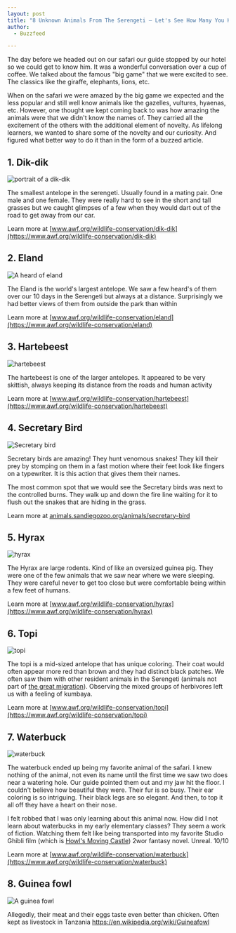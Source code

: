 ```yaml
---
layout: post
title: "8 Unknown Animals From The Serengeti — Let's See How Many You Know"
author:
  - Buzzfeed

---
```


The day before we headed out on our safari our guide stopped by our hotel so we could get to know him. It was a wonderful conversation over a cup of coffee. We talked about the famous "big game" that we were excited to see. The classics like the giraffe, elephants, lions, etc.

When on the safari we were amazed by the big game we expected and the less popular and still well know animals like the gazelles, vultures, hyaenas, etc. However, one thought we kept coming back to was how amazing the animals were that we didn't know the names of. They carried all the excitement of the others with the additional element of novelty. As lifelong learners, we wanted to share some of the novelty and our curiosity. And figured what better way to do it than in the form of a buzzed article. 

## 1. Dik-dik

![portrait of a dik-dik](/assets/images/2022-06-30-unexpected/dik-dik.jpg)

The smallest antelope in the serengeti. Usually found in a mating pair. One male and one female. They were really hard to see in the short and tall grasses but we caught glimpses of a few when they would dart out of the road to get away from our car.

Learn more at [www.awf.org/wildlife-conservation/dik-dik](https://www.awf.org/wildlife-conservation/dik-dik)

## 2. Eland

![A heard of eland](/assets/images/2022-06-30-unexpected/eland.jpg)

The Eland is the world's largest antelope. We saw a few heard's of them over our 10 days in the Serengeti but always at a distance. Surprisingly we had better views of them from outside the park than within

Learn more at [www.awf.org/wildlife-conservation/eland](https://www.awf.org/wildlife-conservation/eland)


## 3. Hartebeest
![hartebeest](/assets/images/2022-06-30-unexpected/hartebeest.jpg)

The hartebeest is one of the larger antelopes. It appeared to be very skittish, always keeping its distance from the roads and human activity

Learn more at [www.awf.org/wildlife-conservation/hartebeest](https://www.awf.org/wildlife-conservation/hartebeest)


## 4. Secretary Bird

![Secretary bird](/assets/images/2022-06-30-unexpected/Secretary-bird.jpg)

Secretary birds are amazing! They hunt venomous snakes! They kill their prey by stomping on them in a fast motion where their feet look like fingers on a typewriter. It is this action that gives them their names. 

The most common spot that we would see the Secretary birds was next to the controlled burns. They walk up and down the fire line waiting for it to flush out the snakes that are hiding in the grass. 

Learn more at [animals.sandiegozoo.org/animals/secretary-bird](https://animals.sandiegozoo.org/animals/secretary-bird)

## 5. Hyrax 

![hyrax](/assets/images/2022-06-30-unexpected/hyrax.jpg)


The Hyrax are large rodents. Kind of like an oversized guinea pig. They were one of the few animals that we saw near where we were sleeping. They were careful never to get too close but were comfortable being within a few feet of humans.

Learn more at [www.awf.org/wildlife-conservation/hyrax](https://www.awf.org/wildlife-conservation/hyrax)

## 6. Topi
![topi](/assets/images/2022-06-30-unexpected/topi.jpg)

The topi is a mid-sized antelope that has unique coloring. Their coat would often appear more red than brown and they had distinct black patches. We often saw them with other resident animals in the Serengeti (animals not part of [the great migration](https://www.serengeti.com/great-migration-africa.php)). Observing the mixed groups of herbivores left us with a feeling of kumbaya.

Learn more at [www.awf.org/wildlife-conservation/topi](https://www.awf.org/wildlife-conservation/topi)

## 7. Waterbuck
![waterbuck](/assets/images/2022-06-30-unexpected/waterbuck.jpg)

The waterbuck ended up being my favorite animal of the safari. I knew nothing of the animal, not even its name until the first time we saw two does near a watering hole. Our guide pointed them out and my jaw hit the floor. I couldn't believe how beautiful they were. Their fur is so busy. Their ear coloring is so intriguing. Their black legs are so elegant. And then, to top it all off they have a heart on their nose. 

I felt robbed that I was only learning about this animal now. How did I not learn about waterbucks in my early elementary classes? They seem a work of fiction. Watching them felt like being transported into my favorite Studio Ghibli film (which is [Howl's Moving Castle](https://www.imdb.com/title/tt0347149/
)) 2wor fantasy novel. Unreal. 10/10 

Learn more at [www.awf.org/wildlife-conservation/waterbuck](https://www.awf.org/wildlife-conservation/waterbuck)


## 8. Guinea fowl
![A guinea fowl](/assets/images/2022-06-30-unexpected/guinea-fowl.jpg)

Allegedly, their meat and their eggs taste even better than chicken. Often kept as livestock in Tanzania
https://en.wikipedia.org/wiki/Guineafowl

